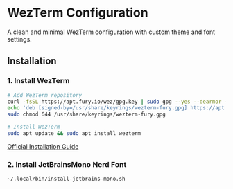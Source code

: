 # WezTerm Configuration

A clean and minimal WezTerm configuration with custom theme and font settings.

## Installation

### 1. Install WezTerm

```bash
# Add WezTerm repository
curl -fsSL https://apt.fury.io/wez/gpg.key | sudo gpg --yes --dearmor -o /usr/share/keyrings/wezterm-fury.gpg
echo 'deb [signed-by=/usr/share/keyrings/wezterm-fury.gpg] https://apt.fury.io/wez/ * *' | sudo tee /etc/apt/sources.list.d/wezterm.list
sudo chmod 644 /usr/share/keyrings/wezterm-fury.gpg

# Install WezTerm
sudo apt update && sudo apt install wezterm
```

[Official Installation Guide](https://wezfurlong.org/wezterm/install/linux.html)

### 2. Install JetBrainsMono Nerd Font

```bash
~/.local/bin/install-jetbrains-mono.sh
```
